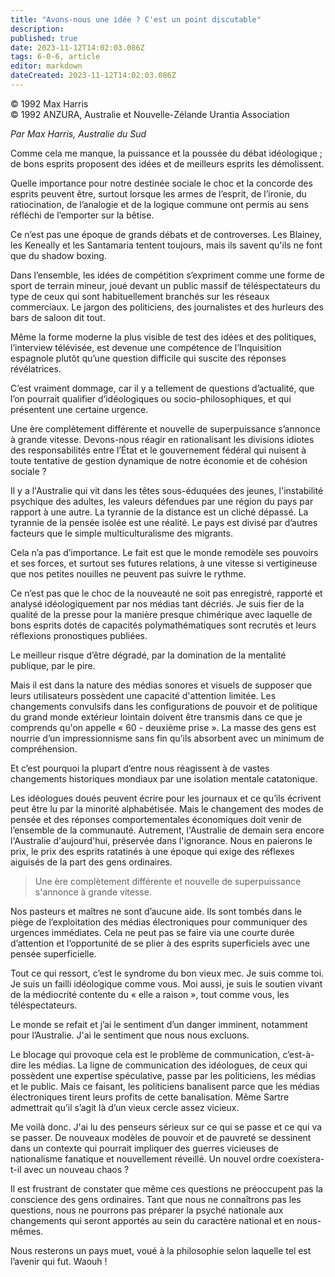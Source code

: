 ```yaml
---
title: "Avons-nous une idée ? C'est un point discutable"
description: 
published: true
date: 2023-11-12T14:02:03.086Z
tags: 6-0-6, article
editor: markdown
dateCreated: 2023-11-12T14:02:03.086Z
---
```



<p class="v-card v-sheet theme--light grey lighten-3 px-2 py-1">© 1992 Max Harris<br>© 1992 ANZURA, Australie et Nouvelle-Zélande Urantia Association</p>


_Par Max Harris, Australie du Sud_

Comme cela me manque, la puissance et la poussée du débat idéologique ; de bons esprits proposent des idées et de meilleurs esprits les démolissent.

Quelle importance pour notre destinée sociale le choc et la concorde des esprits peuvent être, surtout lorsque les armes de l’esprit, de l’ironie, du ratiocination, de l’analogie et de la logique commune ont permis au sens réfléchi de l’emporter sur la bêtise.

Ce n’est pas une époque de grands débats et de controverses. Les Blainey, les Keneally et les Santamaria tentent toujours, mais ils savent qu'ils ne font que du shadow boxing.

Dans l’ensemble, les idées de compétition s’expriment comme une forme de sport de terrain mineur, joué devant un public massif de téléspectateurs du type de ceux qui sont habituellement branchés sur les réseaux commerciaux. Le jargon des politiciens, des journalistes et des hurleurs des bars de saloon dit tout.

Même la forme moderne la plus visible de test des idées et des politiques, l’interview télévisée, est devenue une compétence de l’Inquisition espagnole plutôt qu’une question difficile qui suscite des réponses révélatrices.

C’est vraiment dommage, car il y a tellement de questions d’actualité, que l’on pourrait qualifier d’idéologiques ou socio-philosophiques, et qui présentent une certaine urgence.

Une ère complètement différente et nouvelle de superpuissance s’annonce à grande vitesse. Devons-nous réagir en rationalisant les divisions idiotes des responsabilités entre l’État et le gouvernement fédéral qui nuisent à toute tentative de gestion dynamique de notre économie et de cohésion sociale ?

Il y a l'Australie qui vit dans les têtes sous-éduquées des jeunes, l'instabilité psychique des adultes, les valeurs défendues par une région du pays par rapport à une autre. La tyrannie de la distance est un cliché dépassé. La tyrannie de la pensée isolée est une réalité. Le pays est divisé par d’autres facteurs que le simple multiculturalisme des migrants.

Cela n’a pas d’importance. Le fait est que le monde remodèle ses pouvoirs et ses forces, et surtout ses futures relations, à une vitesse si vertigineuse que nos petites nouilles ne peuvent pas suivre le rythme.

Ce n’est pas que le choc de la nouveauté ne soit pas enregistré, rapporté et analysé idéologiquement par nos médias tant décriés. Je suis fier de la qualité de la presse pour la manière presque chimérique avec laquelle de bons esprits dotés de capacités polymathématiques sont recrutés et leurs réflexions pronostiques publiées.

Le meilleur risque d’être dégradé, par la domination de la mentalité publique, par le pire.

Mais il est dans la nature des médias sonores et visuels de supposer que leurs utilisateurs possèdent une capacité d'attention limitée. Les changements convulsifs dans les configurations de pouvoir et de politique du grand monde extérieur lointain doivent être transmis dans ce que je comprends qu'on appelle « 60 - deuxième prise ». La masse des gens est nourrie d’un impressionnisme sans fin qu’ils absorbent avec un minimum de compréhension.

Et c’est pourquoi la plupart d’entre nous réagissent à de vastes changements historiques mondiaux par une isolation mentale catatonique.

Les idéologues doués peuvent écrire pour les journaux et ce qu’ils écrivent peut être lu par la minorité alphabétisée. Mais le changement des modes de pensée et des réponses comportementales économiques doit venir de l’ensemble de la communauté. Autrement, l'Australie de demain sera encore l'Australie d'aujourd'hui, préservée dans l'ignorance. Nous en paierons le prix, le prix des esprits ratatinés à une époque qui exige des réflexes aiguisés de la part des gens ordinaires.

> Une ère complètement différente et nouvelle de superpuissance s'annonce à grande vitesse.

Nos pasteurs et maîtres ne sont d’aucune aide. Ils sont tombés dans le piège de l’exploitation des médias électroniques pour communiquer des urgences immédiates. Cela ne peut pas se faire via une courte durée d’attention et l’opportunité de se plier à des esprits superficiels avec une pensée superficielle.

Tout ce qui ressort, c’est le syndrome du bon vieux mec. Je suis comme toi. Je suis un failli idéologique comme vous. Moi aussi, je suis le soutien vivant de la médiocrité contente du « elle a raison », tout comme vous, les téléspectateurs.

Le monde se refait et j’ai le sentiment d’un danger imminent, notamment pour l’Australie. J'ai le sentiment que nous nous excluons.

Le blocage qui provoque cela est le problème de communication, c’est-à-dire les médias. La ligne de communication des idéologues, de ceux qui possèdent une expertise spéculative, passe par les politiciens, les médias et le public. Mais ce faisant, les politiciens banalisent parce que les médias électroniques tirent leurs profits de cette banalisation. Même Sartre admettrait qu’il s’agit là d’un vieux cercle assez vicieux.

Me voilà donc. J'ai lu des penseurs sérieux sur ce qui se passe et ce qui va se passer. De nouveaux modèles de pouvoir et de pauvreté se dessinent dans un contexte qui pourrait impliquer des guerres vicieuses de nationalisme fanatique et nouvellement réveillé. Un nouvel ordre coexistera-t-il avec un nouveau chaos ?

Il est frustrant de constater que même ces questions ne préoccupent pas la conscience des gens ordinaires. Tant que nous ne connaîtrons pas les questions, nous ne pourrons pas préparer la psyché nationale aux changements qui seront apportés au sein du caractère national et en nous-mêmes.

Nous resterons un pays muet, voué à la philosophie selon laquelle tel est l’avenir qui fut. Waouh !


